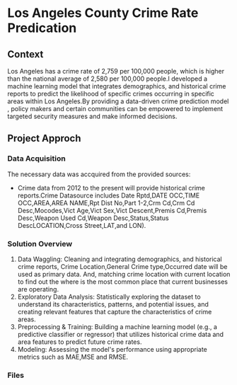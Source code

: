 # Los Angeles County Crime Rate Predication

## Context
Los Angeles has a crime rate of 2,759 per 100,000 people, which is higher than the national average of 2,580 per
100,000 people.I developed a machine learning model that integrates demographics, and
historical crime reports to predict the likelihood of specific crimes occurring in specific
areas within Los Angeles.By providing a data-driven crime prediction model , policy makers and
certain communities can be empowered to implement targeted security measures and
make informed decisions.

## Project Approch

### Data Acquisition
The necessary data was accquired from the provided sources:
- Crime data from 2012 to the present will provide historical crime reports.Crime
Datasource includes Date Rptd,DATE OCC,TIME OCC,AREA,AREA NAME,Rpt Dist
No,Part 1-2,Crm Cd,Crm Cd Desc,Mocodes,Vict Age,Vict Sex,Vict Descent,Premis
Cd,Premis Desc,Weapon Used Cd,Weapon Desc,Status,Status DescLOCATION,Cross
Street,LAT,and LON).
### Solution Overview

1. Data Waggling: Cleaning and integrating demographics, and historical crime
reports, Crime Location,General Crime type,Occurred date will be used as
primary data. And, matching crime location with current location to find out the
where is the most common place that current businesses are operating.
2. Exploratory Data Analysis: Statistically exploring the dataset to understand its
characteristics, patterns, and potential issues, and creating relevant features that
capture the characteristics of crime areas.
3. Preprocessing & Training: Building a machine learning model (e.g., a predictive
classifier or regressor) that utilizes historical crime data and area features to
predict future crime rates.
4. Modeling: Assessing the model's performance using appropriate metrics such as
MAE,MSE and RMSE.

### Files


